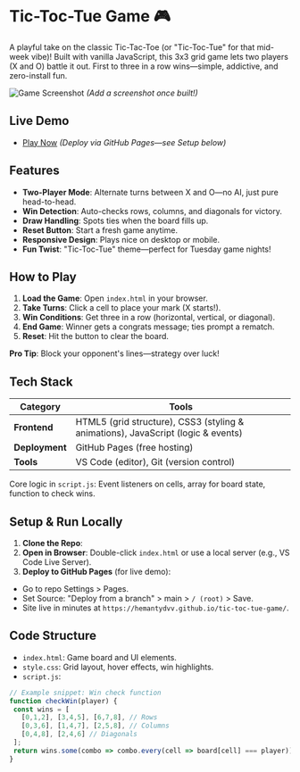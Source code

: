 # Tic-Toc-Tue Game 🎮

A playful take on the classic Tic-Tac-Toe (or "Tic-Toc-Tue" for that mid-week vibe)! Built with vanilla JavaScript, this 3x3 grid game lets two players (X and O) battle it out. First to three in a row wins—simple, addictive, and zero-install fun.

![Game Screenshot](images/game-board.png) *(Add a screenshot once built!)*

## Live Demo
- [Play Now](https://hemantydvv.github.io/tic-toc-tue-game/) *(Deploy via GitHub Pages—see Setup below)*

## Features
- **Two-Player Mode**: Alternate turns between X and O—no AI, just pure head-to-head.
- **Win Detection**: Auto-checks rows, columns, and diagonals for victory.
- **Draw Handling**: Spots ties when the board fills up.
- **Reset Button**: Start a fresh game anytime.
- **Responsive Design**: Plays nice on desktop or mobile.
- **Fun Twist**: "Tic-Toc-Tue" theme—perfect for Tuesday game nights!

## How to Play
1. **Load the Game**: Open `index.html` in your browser.
2. **Take Turns**: Click a cell to place your mark (X starts!).
3. **Win Conditions**: Get three in a row (horizontal, vertical, or diagonal).
4. **End Game**: Winner gets a congrats message; ties prompt a rematch.
5. **Reset**: Hit the button to clear the board.

**Pro Tip**: Block your opponent's lines—strategy over luck!

## Tech Stack
| Category | Tools |
|----------|-------|
| **Frontend** | HTML5 (grid structure), CSS3 (styling & animations), JavaScript (logic & events) |
| **Deployment** | GitHub Pages (free hosting) |
| **Tools** | VS Code (editor), Git (version control) |

Core logic in `script.js`: Event listeners on cells, array for board state, function to check wins.

## Setup & Run Locally
1. **Clone the Repo**:
2. **Open in Browser**: Double-click `index.html` or use a local server (e.g., VS Code Live Server).
3. **Deploy to GitHub Pages** (for live demo):
- Go to repo Settings > Pages.
- Set Source: "Deploy from a branch" > main > `/ (root)` > Save.
- Site live in minutes at `https://hemantydvv.github.io/tic-toc-tue-game/`.

## Code Structure
- `index.html`: Game board and UI elements.
- `style.css`: Grid layout, hover effects, win highlights.
- `script.js`: 
```javascript
// Example snippet: Win check function
function checkWin(player) {
 const wins = [
   [0,1,2], [3,4,5], [6,7,8], // Rows
   [0,3,6], [1,4,7], [2,5,8], // Columns
   [0,4,8], [2,4,6] // Diagonals
 ];
 return wins.some(combo => combo.every(cell => board[cell] === player));
}
